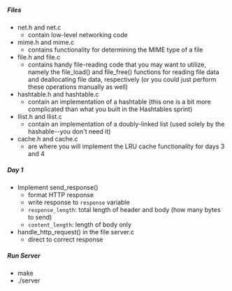 ##### Files
- net.h and net.c
  - contain low-level networking code
- mime.h and mime.c
  - contains functionality for determining the MIME type of a file
- file.h and file.c
  - contains handy file-reading code that you may want to utilize, namely the file_load() and file_free() functions for reading file data and deallocating file data, respectively (or you could just perform these operations manually as well)
- hashtable.h and hashtable.c
  - contain an implementation of a hashtable (this one is a bit more complicated than what you built in the Hashtables sprint)
- llist.h and llist.c
  - contain an implementation of a doubly-linked list (used solely by the hashable--you don't need it)
- cache.h and cache.c
  - are where you will implement the LRU cache functionality for days 3 and 4

##### Day 1
- Implement send_response()
  - format HTTP response
  - write response to ```response``` variable
  - ```response_length```: total length of header and body (how many bytes to send)
  - ```content_length```: length of body only
- handle_http_request() in the file server.c
  - direct to correct response

##### Run Server
- make
- ./server

